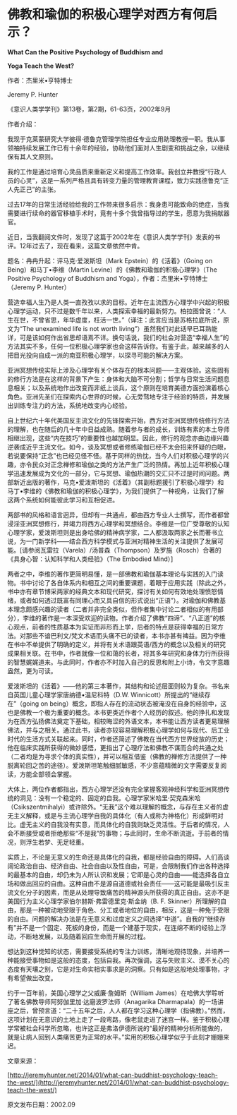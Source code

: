 # 佛教和瑜伽的积极心理学对西方有何启示？

**What Can the Positive Psychology of Buddhism and**

 **Yoga Teach the West?**

作者：杰里米•亨特博士

Jeremy P. Hunter

《意识人类学学刊》第13卷，第2期，61-63页，2002年9月

作者介绍：

我现于克莱蒙研究大学彼得·德鲁克管理学院担任专业应用助理教授一职。我从事领袖持续发展工作已有十余年的经验，协助他们面对人生剧变和挑战之余，以继续保有其人文原则。

我的工作是通过培育心灵品质来重新定义和提高工作效率。我创立并教授“行政人员的心灵”，这是一系列严格且具有转变力量的管理教育课程，致力实践德鲁克“正人先正己”的主张。

过去17年的日常生活经验给我的工作带来很多启示：我身患可能致命的绝症，当我需要进行续命的器官移植手术时，竟有十多个我曾指导过的学生，愿意为我捐献器官。

近日，当我翻阅文件时，发现了这篇于2002年在《意识人类学学刊》发表的书评。12年过去了，现在看来，这篇文章依然中肯。

题名：冉冉升起：评马克·爱泼斯坦（Mark Epstein）的《活着》（Going on Being）和马丁•李维（Martin Levine）的《佛教和瑜伽的积极心理学》（The Positive Psychology of Buddhism and Yoga），作者：杰里米•亨特博士（Jeremy P. Hunter）

营造幸福人生乃是人类一直孜孜以求的目标。近年在主流西方心理学中兴起的积极心理学运动，只不过是数千年以来，人类探索幸福的最新努力。柏拉图曾说：“人生在世，不曾省思，年华虚度，枉活一世。”（译注：此言应当是苏格拉底所说，原文为“The unexamined life is not worth living”）虽然我们对此话早已耳熟能详，可是该如何作出省思却语焉不详。换句话说，我们的社会对营造“幸福人生”的方法其实不多，任何一位积极心理学家也会这样告诉你。有鉴于此，越来越多的人把目光投向自成一派的南亚积极心理学，以探寻可能的解决方案。

亚洲冥想传统实际上涉及心理学有关个体存在的根本问题——主观体验。这些固有的修行方法是在这样的背景下产生：身体和大脑不可分割；哲学与日常生活问题息息相关；以及系统地作出改变而非纸上谈兵，这个原则在培育美德方面扮演着核心角色。亚洲先圣们在探索内心世界的时候，心无旁骛地专注于经验的特质，并发展出训练专注力的方法，系统地改变内心经验。

自上世纪六十年代美国反主流文化的先锋探索开始，西方对亚洲冥想传统修行方法的理解，也在随后的几十年中日益成熟。随着参与者的成长，训练有素的本土导师相继出现，这些“内在技巧”的重要性也越加明显。因此，修行的观念亦由边缘兴趣逆袭成近乎主流文化。如今，谈及冥想或者修练瑜伽已经不太会招来怀疑的白眼，若说要保持“正念”也已经见怪不怪。基于同样的热忱，当今人们对积极心理学的兴趣，亦令民众对正念禅修和瑜伽之类的方法产生广泛的热情。再加上近年积极心理学迅速发展成为文化的一部分，它与冥想、瑜伽热潮的交汇只不过是时间问题。两部新近出版的著作，马克•爱泼斯坦的《活着》（其副标题援引了积极心理学）和马丁•李维的《佛教和瑜伽的积极心理学》，为我们提供了一种视角，让我们了解这两个系统如何能彼此学习和互相促进。

两部书的风格和语言迥异，但却有一共通点，都由西方专业人士撰写，而作者都曾浸淫亚洲冥想修行，并竭力将西方心理学和冥想结合。李维是一位广受尊敬的认知心理学家，爱泼斯坦则是出身哈佛的精神病学家，二人都汲取两家之长而著书立说，为一门新学科——结合西方科学模式与亚洲对精神生活的关注提供了发展可能。\[请参阅瓦雷拉（Varela）/汤普森（Thompson）及罗施（Rosch）合著的《具身心智：认知科学和人类经验》（The Embodied Mind）\]

两者之中，李维的著作更简明易懂，是一部佛教和瑜伽基本理论与实践的入门读物。书中讨论了各自体系内和相互之间的重要课题，着眼于应用实践（除此之外，书中亦有章节博采两家的经典文本和现代研究，探讨有关如何有效地处理愤怒情绪，或者如何透过既富有同理心而又具自信的形式说出“正语”）。对瑜伽和佛教基本理念颇感兴趣的读者（二者并非完全类似，但作者集中讨论二者相似的有用部分），李维的著作是一本深受欢迎的读物。作者介绍了佛教“四谛”、“八正道”的核心观点，前者的性质基本为实证而非形而上学，后者的特点是获得幸福的日常方法。对那些不谙巴利文/梵文术语而头痛不已的读者，本书亦甚有裨益。因为李维在书中不单提供了明确的定义，并将有关术语跟英语/西方的概念以及相关的研究成果相关联。在书中，作者就像一位和蔼的长者，将其多年研究和身体力行所获得的智慧娓娓道来。与此同时，作者亦不时加入自己的反思和附上小诗，令文字意趣盎然，更为可读。

爱泼斯坦的《活着》——他的第三本著作，其结构和论述层面则较为复杂。书名来自英国儿童心理学家唐纳德•温尼科特（D.W. Winnicott）所提出的“继续存在”（going on being）概念，即指人存在的流动状态被淹没在自身的经验中，这也是佛教一个极为重要的概念。本书更类近作者个人经历的叙述。他的挣扎和发现为在西方弘扬佛法奠定下基础，相较晦涩的外语文本，本书能让西方读者更易理解佛法，并与之相关。通过此书，读者亦较容易理解积极心理学如何与现代、后工业时代的生活方式关联起来。同时，作者还简述了佛教在当代西方世界绽放的历史；他在临床实践所获得的微妙感悟，更指出了心理疗法和佛教不谋而合的共通之处（二者均是为寻求个体的真实性），并可以相互借鉴（佛教的禅修方法提供了一种脱离轮回之苦的途径）。爱泼斯坦笔触细腻敏感，不少意蕴精微的文字需要反复阅读，方能全部领会掌握。

大体上，两位作者都指出，西方心理学还没有完全掌握客观神经科学和亚洲冥想传统的洞见：没有一个稳定的、固定的自我。心理学家米哈里·契克森米哈（Csikszentmihalyi）或许除外。“无我”这个难以理解的概念，与存在主义者的虚无主义解释，或是与主流心理学自我的具体化（有人或称为神格化）形成鲜明对比。虚无主义的自我没有实意，而具体化的自我则缺乏灵活性。于后者的情况，人会不断接受或者拒绝那些“不是我”的事物；与此同时，生命不断流逝。于前者的情况，则浮生若梦、无足轻重。

实质上，不论是无意义的生命还是具体化的自我，都是经验自由的障碍。人们高谈阔论政治自由、经济自由、社会自由以及性自由，可是，会限制我们作出各种选择的最基本的自由，却仍未为人所认识和发展；它即是心灵的自由——能选择各自立场和做出回应的自由。这种自由不是源自道德或社会责任——这可能是最吸引反主流文化分子的因素，而是从处理导致痛苦的精神源头所获得的真正自由。这亦不是美国行为主义心理学家伯尔赫斯·弗雷德里克·斯金纳（B. F. Skinner）所理解的自由，那是一种被动地受限于角色、分工或者地位的自由，相反，这是一种免于受限的自由。问题的解决办法是在无意义和过度定义之间选择“中道”。自我的“继续存有”并不是一个固定、死板的身份，而是一个建基于现实，在连绵不断的经验上浮动，不断地发展，以及随着回应生命而开展的过程。

想达到这种觉知的状态，需要接受系统的专注力训练，清晰地观待现象，并培养一种能接受事物如是这般的态度，包括自我。再次强调，这与失败主义、漠不关心的态度有天壤之别，它是对生命实相实事求是的洞察。只有如是这般地处理事物，才有希望做出改变。

约于一百年前，美国心理学之父威廉·詹姆斯（William James）在哈佛大学聆听了著名佛教导师阿努伽里加·达磨波罗法师（Anagarika Dharmapala）的一场讲座之后，曾预言道：“二十五年之后，人人都在学习这种心理学（指佛教）。”然而，这项计划在无意识的土地上走了一段弯路，像老鼠走进了迷宫一样。鉴于积极心理学常被社会科学所忽略，也许这正是弗洛伊德所说的“最好的精神分析所能做的，就是让病人回到人类痛苦更为正常的水平。”实用的积极心理学似乎于此刻才姗姗来迟。

文章来源：

[http://jeremyhunter.net/2014/01/what-can-buddhist-psychology-teach-the-west/](http://jeremyhunter.net/2014/01/what-can-buddhist-psychology-teach-the-west/)

原文发布日期：2002.09

